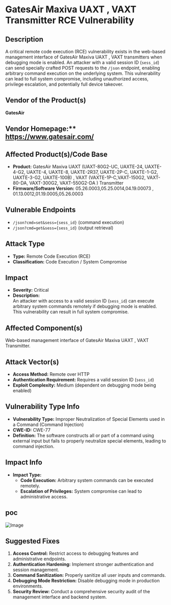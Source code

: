 # GatesAir Maxiva UAXT , VAXT Transmitter RCE Vulnerability

## Description 
A critical remote code execution (RCE) vulnerability exists in the web-based management interface of GatesAir Maxiva UAXT , VAXT transmitters when debugging mode is enabled. An attacker with a valid session ID (`sess_id`) can send specially crafted POST requests to the `/json` endpoint, enabling arbitrary command execution on the underlying system. This vulnerability can lead to full system compromise, including unauthorized access, privilege escalation, and potentially full device takeover.

## Vendor of the Product(s)
**GatesAir**

## Vendor Homepage:** https://www.gatesair.com/

## Affected Product(s)/Code Base
- **Product:** GatesAir Maxiva UAXT (UAXT-80G2-UC, UAXTE-24, UAXTE-4-G2, UAXTE-4, UAXTE-8, UAXTE-2R37, UAXTE-2P-C, UAXTE-1-G2, UAXTE-3-G2, UAXTE-100B) , VAXT (VAXTE-1P-C,VAXT-150G2, VAXT-80-DA, VAXT-300G2, VAXT-550G2-DA )  Transmitter  
- **Firmware/Software Version:** 05.26.0003,05.25.0014,04.19.00073 , 01.13.0012,01.19.0005,05.26.0003

## Vulnerable Endpoints
- `/json?cmd=set&sess={sess_id}` (command execution)  
- `/json?cmd=get&sess={sess_id}` (output retrieval)  

## Attack Type
- **Type:** Remote Code Execution (RCE)  
- **Classification:** Code Execution / System Compromise  

## Impact
- **Severity:** Critical  
- **Description:**  
  An attacker with access to a valid session ID (`sess_id`) can execute arbitrary system commands remotely if debugging mode is enabled. This vulnerability can result in full system compromise.

## Affected Component(s)
Web-based management interface of GatesAir Maxiva UAXT , VAXT  Transmitter.

## Attack Vector(s)
- **Access Method:** Remote over HTTP  
- **Authentication Requirement:** Requires a valid session ID (`sess_id`)  
- **Exploit Complexity:** Medium (dependent on debugging mode being enabled)  


## Vulnerability Type Info
- **Vulnerability Type:** Improper Neutralization of Special Elements used in a Command (Command Injection)  
- **CWE-ID:** CWE-77  
- **Definition:** The software constructs all or part of a command using external input but fails to properly neutralize special elements, leading to command injection.  

## Impact Info
- **Impact Type:**  
  - **Code Execution:** Arbitrary system commands can be executed remotely.  
  - **Escalation of Privileges:** System compromise can lead to administrative access.  

## poc
![Image](https://github.com/user-attachments/assets/972e8648-183c-4e18-b2c0-fa755d1e3356)

## Suggested Fixes
1. **Access Control:** Restrict access to debugging features and administrative endpoints.  
2. **Authentication Hardening:** Implement stronger authentication and session management.  
3. **Command Sanitization:** Properly sanitize all user inputs and commands.  
4. **Debugging Mode Restriction:** Disable debugging mode in production environments.  
5. **Security Review:** Conduct a comprehensive security audit of the management interface and backend system.  
